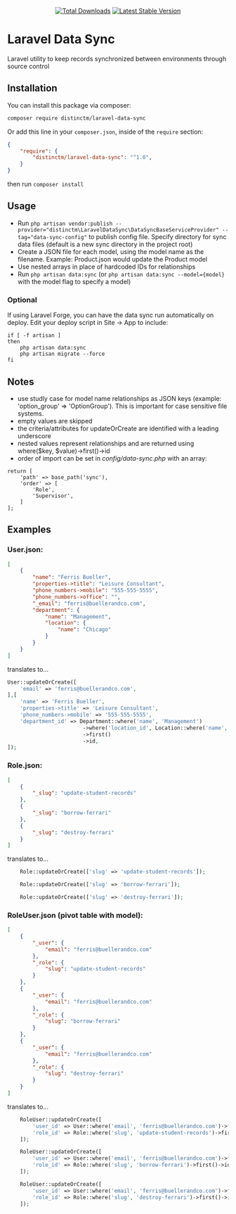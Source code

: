 <p align="center">
<a href="https://packagist.org/packages/distinctm/laravel-data-sync" target="_blank"><img src="https://poser.pugx.org/distinctm/laravel-data-sync/d/total.svg" alt="Total Downloads"></a>
<a href="https://packagist.org/packages/distinctm/laravel-data-sync" target="_blank"><img src="https://poser.pugx.org/distinctm/laravel-data-sync/v/stable.svg" alt="Latest Stable Version"></a>
</p>

# Laravel Data Sync

Laravel utility to keep records synchronized between environments through source control

## Installation 
You can install this package via composer:
```bash
composer require distinctm/laravel-data-sync
``` 

Or add this line in your `composer.json`, inside of the `require` section:

``` json
{
    "require": {
        "distinctm/laravel-data-sync": "^1.0",
    }
}
```
then run ` composer install `

## Usage
- Run `php artisan vendor:publish --provider="distinctm\LaravelDataSync\DataSyncBaseServiceProvider" --tag="data-sync-config"` to publish config file. Specify directory for sync data files (default is a new sync directory in the project root)
- Create a JSON file for each model, using the model name as the filename. Example: Product.json would update the Product model
- Use nested arrays in place of hardcoded IDs for relationships
- Run `php artisan data:sync` (or `php artisan data:sync --model={model}` with the model flag to specify a model)

### Optional
If using Laravel Forge, you can have the data sync run automatically on deploy. Edit your deploy script in Site -> App to include:
```
if [ -f artisan ]
then
    php artisan data:sync
    php artisan migrate --force
fi
```

## Notes
- use studly case for model name relationships as JSON keys (example: 'option_group' => 'OptionGroup'). This is important for case sensitive file systems.
- empty values are skipped
- the criteria/attributes for updateOrCreate are identified with a leading underscore
- nested values represent relationships and are returned using where($key, $value)->first()->id
- order of import can be set in _config/data-sync.php_ with an array:
```
return [
    'path' => base_path('sync'),
    'order' => [
        'Role',
        'Supervisor',
    ]
];
```

## Examples
### User.json:
```json
[
    {
        "name": "Ferris Bueller",
        "properties->title": "Leisure Consultant",
        "phone_numbers->mobile": "555-555-5555",
        "phone_numbers->office": "",
        "_email": "ferris@buellerandco.com",
        "department": {
            "name": "Management",
            "location": {
                "name": "Chicago"
            }
        }
    }
]
```

translates to...

```php
User::updateOrCreate([
    'email' => 'ferris@buellerandco.com',
],[
    'name' => 'Ferris Bueller',
    'properties->title' => 'Leisure Consultant',
    'phone_numbers->mobile' => '555-555-5555',
    'department_id' => Department::where('name', 'Management')
                        ->where('location_id', Location::where('name', 'Chicago')->first()->id)
                        ->first()
                        ->id,
]);
```

### Role.json:
```json
[
    {
        "_slug": "update-student-records"
    },
    {
        "_slug": "borrow-ferrari"
    },
    {
        "_slug": "destroy-ferrari"
    }
]
```

translates to...

```php
    Role::updateOrCreate(['slug' => 'update-student-records']);

    Role::updateOrCreate(['slug' => 'borrow-ferrari']);

    Role::updateOrCreate(['slug' => 'destroy-ferrari']);
```

### RoleUser.json (pivot table with model):
```json
[
    {
        "_user": {
            "email": "ferris@buellerandco.com"
        },
        "_role": {
            "slug": "update-student-records"
        }
    },
    {
        "_user": {
            "email": "ferris@buellerandco.com"
        },
        "_role": {
            "slug": "borrow-ferrari"
        }
    },
    {
        "_user": {
            "email": "ferris@buellerandco.com"
        },
        "_role": {
            "slug": "destroy-ferrari"
        }
    }
]
```

translates to...

```php
    RoleUser::updateOrCreate([
        'user_id' => User::where('email', 'ferris@buellerandco.com')->first()->id,
        'role_id' => Role::where('slug', 'update-student-records')->first()->id,
    ]);

    RoleUser::updateOrCreate([
        'user_id' => User::where('email', 'ferris@buellerandco.com')->first()->id,
        'role_id' => Role::where('slug', 'borrow-ferrari')->first()->id,
    ]);

    RoleUser::updateOrCreate([
        'user_id' => User::where('email', 'ferris@buellerandco.com')->first()->id,
        'role_id' => Role::where('slug', 'destroy-ferrari')->first()->id,
    ]);

```
